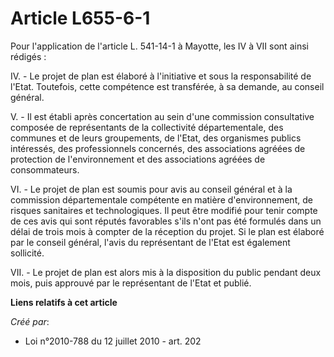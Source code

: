 # Article L655-6-1

Pour l'application de l'article L. 541-14-1 à Mayotte,  les IV à VII sont ainsi rédigés : 

IV. - Le projet  de plan est élaboré à l'initiative et sous la responsabilité de l'Etat.  Toutefois, cette compétence est
transférée, à sa demande, au conseil  général. 

V. - Il est établi après concertation au  sein d'une commission consultative composée de représentants de la  collectivité
départementale, des communes et de leurs groupements, de  l'Etat, des organismes publics intéressés, des professionnels
concernés,  des associations agréées de protection de l'environnement et des  associations agréées de consommateurs. 

VI. - Le  projet de plan est soumis pour avis au conseil général et à la  commission départementale compétente en matière
d'environnement, de  risques sanitaires et technologiques. Il peut être modifié pour tenir  compte de ces avis qui sont
réputés favorables s'ils n'ont pas été  formulés dans un délai de trois mois à compter de la réception du  projet. Si le plan
est élaboré par le conseil général, l'avis du  représentant de l'Etat est également sollicité. 

VII. - Le projet de plan est alors mis à la disposition du public  pendant deux mois, puis approuvé par le représentant de
l'Etat et  publié.

**Liens relatifs à cet article**

_Créé par_:

  - Loi n°2010-788 du 12 juillet 2010 - art. 202
